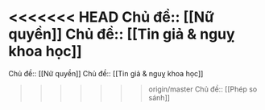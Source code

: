 <<<<<<< HEAD
Chủ đề:: [[Nữ quyền]]
Chủ đề:: [[Tin giả & nguỵ khoa học]]
=======
Chủ đề:: [[Nữ quyền]]
Chủ đề:: [[Tin giả & nguỵ khoa học]]
>>>>>>> origin/master
Chủ đề:: [[Phép so sánh]]
